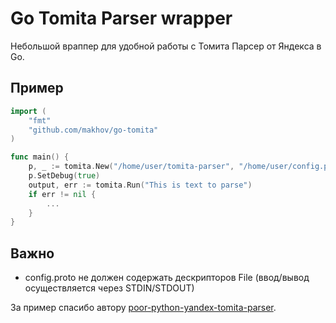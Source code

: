 Go Tomita Parser wrapper
========================

Небольшой враппер для удобной работы с Томита Парсер от Яндекса в Go.

Пример
------

```go
import (
	"fmt"
	"github.com/makhov/go-tomita"
)

func main() {
	p, _ := tomita.New("/home/user/tomita-parser", "/home/user/config.proto")
	p.SetDebug(true)
	output, err := tomita.Run("This is text to parse")
	if err != nil {
		...	
	}
}

```

Важно
-----

- config.proto не должен содержать дескрипторов File (ввод/вывод осуществляется через STDIN/STDOUT)


За пример спасибо автору [poor-python-yandex-tomita-parser](https://github.com/vas3k/poor-python-yandex-tomita-parser).
